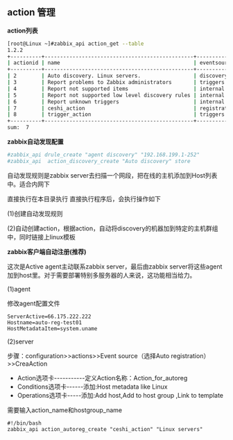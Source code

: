 ## action 管理
**action列表**

```bash
[root@Linux ~]#zabbix_api action_get --table
1.2.2
+----------+------------------------------------------------+--------------+----------+
| actionid | name                                           | eventsource  | status   |
+----------+------------------------------------------------+--------------+----------+
| 2        | Auto discovery. Linux servers.                 | discovery    | Disabled |
| 3        | Report problems to Zabbix administrators       | triggers     | Disabled |
| 4        | Report not supported items                     | internal     | Disabled |
| 5        | Report not supported low level discovery rules | internal     | Disabled |
| 6        | Report unknown triggers                        | internal     | Disabled |
| 7        | ceshi_action                                   | registration | Enabled  |
| 8        | trigger_action                                 | triggers     | Enabled  |
+----------+------------------------------------------------+--------------+----------+
sum:  7
```

**zabbix自动发现配置**

```bash
#zabbix_api drule_create "agent discovery" "192.168.199.1-252"
#zabbix_api  action_discovery_create "Auto discovery" store
``` 
自动发现规则是zabbix server去扫描一个网段，把在线的主机添加到Host列表中。适合内网下

直接执行在本目录执行 
直接执行程序后，会执行操作如下

(1)创建自动发现规则

(2)自动创建action，根据action，自动将discovery的机器加到特定的主机群组中，同时链接上linux模板

**zabbix客户端自动注册(推荐)**

这次是Active agent主动联系zabbix server，最后由zabbix server将这些agent加到host里。对于需要部署特别多服务器的人来说，这功能相当给力。

(1)agent

修改agent配置文件
```
ServerActive=66.175.222.222
Hostname=auto-reg-test01
HostMetadataItem=system.uname
```
(2)server

步骤：configuration>>actions>>Event source（选择Auto registration）>>CreaAction

* Action选项卡-----------定义Action名称：Action_for_autoreg
* Conditions选项卡------添加:Host metadata like Linux
* Operations选项卡-----添加:Add host,Add to host group ,Link to template

需要输入action_name和hostgroup_name

```
#!/bin/bash
zabbix_api action_autoreg_create "ceshi_action" "Linux servers"
```
